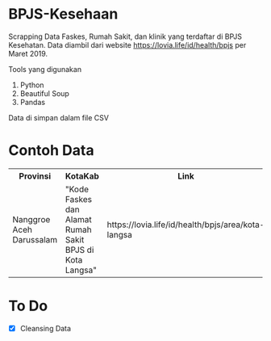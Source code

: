 # BPJS-Kesehaan
Scrapping Data Faskes, Rumah Sakit, dan klinik yang terdaftar di BPJS Kesehatan.
Data diambil dari website https://lovia.life/id/health/bpjs per Maret 2019.

Tools yang digunakan
1. Python
2. Beautiful Soup
3. Pandas

Data di simpan dalam file CSV

# Contoh Data

<table style="width:100%">
  <tr>
    <th>Provinsi</th>
    <th>KotaKab</th> 
    <th>Link</th>
    <th>TipeFaskes</th>
    <th>No</th> 
    <th>KodeFaskes</th>
    <th>NamaFaskes</th>
    <th>LatLongFaskes</th> 
    <th>AlamatFaskes</th>
    <th>TelpFaskes</th>
  </tr>
  <tr>
    <td>Nanggroe Aceh Darussalam</td>
    <td>"Kode Faskes dan Alamat Rumah Sakit BPJS di Kota
            Langsa"</td> 
    <td>https://lovia.life/id/health/bpjs/area/kota-langsa</td>
    <td>Rumah Sakit</td> 
    <td>1</td>
    <td>0001R001</td> 
    <td>RSU Cut Nyak Dhien

                    

                        



</td>
    <td>http://maps.google.co.id/?q=4.488058,97.947963</td> 
    <td>Jl. Tm Bahrum No. 1 Langsa</td>
    <td>

 0641-0621039
</td> 
  </tr>
</table>

# To Do

-[x] Cleansing Data
